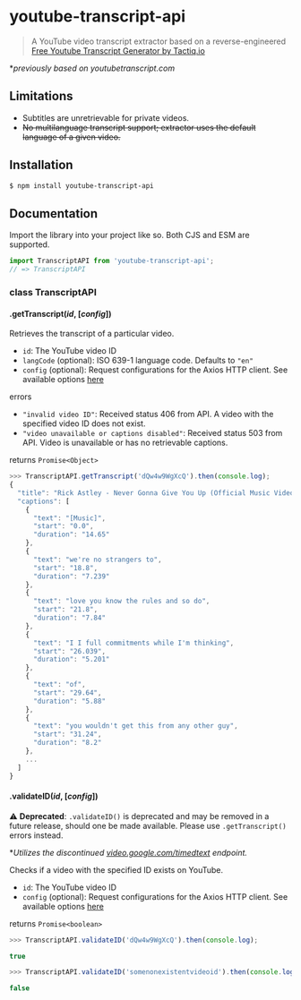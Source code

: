 # youtube-transcript-api
> A YouTube video transcript extractor based on a reverse-engineered [Free Youtube Transcript Generator by Tactiq.io](https://tactiq.io/tools/youtube-transcript)

**previously based on youtubetranscript.com*

## Limitations
- Subtitles are unretrievable for private videos.
- ~~No multilanguage transcript support; extractor uses the default language of a given video.~~

## Installation
```sh
$ npm install youtube-transcript-api
```

## Documentation
Import the library into your project like so. Both CJS and ESM are supported.
```js
import TranscriptAPI from 'youtube-transcript-api';
// => TranscriptAPI
```

### class TranscriptAPI

#### .getTranscript(*id*, [*config*])
Retrieves the transcript of a particular video.
- `id`: The YouTube video ID
- `langCode` (optional): ISO 639-1 language code. Defaults to `"en"`
- `config` (optional): Request configurations for the Axios HTTP client. See available options [here](https://axios-http.com/docs/req_config)

errors
- `"invalid video ID"`: Received status 406 from API. A video with the specified video ID does not exist.
- `"video unavailable or captions disabled"`: Received status 503 from API. Video is unavailable or has no retrievable captions.

returns `Promise<Object>`

```js
>>> TranscriptAPI.getTranscript('dQw4w9WgXcQ').then(console.log);
{
  "title": "Rick Astley - Never Gonna Give You Up (Official Music Video)",
  "captions": [
    {
      "text": "[Music]",
      "start": "0.0",
      "duration": "14.65"
    },
    {
      "text": "we're no strangers to",
      "start": "18.8",
      "duration": "7.239"
    },
    {
      "text": "love you know the rules and so do",
      "start": "21.8",
      "duration": "7.84"
    },
    {
      "text": "I I full commitments while I'm thinking",
      "start": "26.039",
      "duration": "5.201"
    },
    {
      "text": "of",
      "start": "29.64",
      "duration": "5.88"
    },
    {
      "text": "you wouldn't get this from any other guy",
      "start": "31.24",
      "duration": "8.2"
    },
    ...
  ]
}
```

#### .validateID(*id*, [*config*])
⚠️ **Deprecated**: `.validateID()` is deprecated and may be removed in a future release, should one be made available. Please use `.getTranscript()` errors instead.

**Utilizes the discontinued [video.google.com/timedtext](https://video.google.com/timedtext?lang=en-US&v=dQw4w9WgXcQ&fmt=vtt) endpoint.*

Checks if a video with the specified ID exists on YouTube.
- `id`: The YouTube video ID
- `config` (optional): Request configurations for the Axios HTTP client. See available options [here](https://axios-http.com/docs/req_config)

returns `Promise<boolean>`

```js
>>> TranscriptAPI.validateID('dQw4w9WgXcQ').then(console.log);

true
```
```js
>>> TranscriptAPI.validateID('somenonexistentvideoid').then(console.log);

false
```
